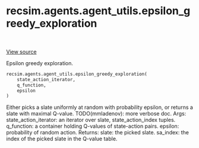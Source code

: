 <div itemscope itemtype="http://developers.google.com/ReferenceObject">
<meta itemprop="name" content="recsim.agents.agent_utils.epsilon_greedy_exploration" />
<meta itemprop="path" content="Stable" />
</div>

# recsim.agents.agent_utils.epsilon_greedy_exploration

<table class="tfo-notebook-buttons tfo-api" align="left">
</table>

<a target="_blank" href="https://github.com/google-research/recsim/tree/master/recsim/agents/agent_utils.py">View
source</a>

Epsilon greedy exploration.

```python
recsim.agents.agent_utils.epsilon_greedy_exploration(
    state_action_iterator,
    q_function,
    epsilon
)
```

<!-- Placeholder for "Used in" -->

Either picks a slate uniformly at random with probability epsilon, or returns a
slate with maximal Q-value. TODO(mmladenov): more verbose doc. Args:
state_action_iterator: an iterator over slate, state_action_index tuples.
q_function: a container holding Q-values of state-action pairs. epsilon:
probability of random action. Returns: slate: the picked slate. sa_index: the
index of the picked slate in the Q-value table.
